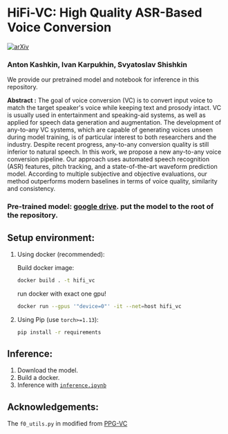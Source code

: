 # HiFi-VC: High Quality ASR-Based Voice Conversion

[![arXiv](https://img.shields.io/badge/arXiv-Paper-<COLOR>.svg)](https://arxiv.org/abs/2203.16937)

### Anton Kashkin, Ivan Karpukhin, Svyatoslav Shishkin


We provide our pretrained model and notebook for inference in this repository.

**Abstract :**
The goal of voice conversion (VC) is to convert input voice to match the target speaker's voice while keeping text and prosody intact. VC is usually used in entertainment and speaking-aid systems, as well as applied for speech data generation and augmentation. The development of any-to-any VC systems, which are capable of generating voices unseen during model training, is of particular interest to both researchers and the industry. Despite recent progress, any-to-any conversion quality is still inferior to natural speech.
In this work, we propose a new any-to-any voice conversion pipeline. Our approach uses automated speech recognition (ASR) features, pitch tracking, and a state-of-the-art waveform prediction model. According to multiple subjective and objective evaluations, our method outperforms modern baselines in terms of voice quality, similarity and consistency.

### Pre-trained model: [google drive](https://drive.google.com/file/d/1oFwMeuQtwaBEyOFkyG7c7LfBQiRe3RdW/view?usp=share_link). put the model to the root of the repository.

## Setup environment:

1) Using docker (recommended):

    Build docker image:
    ```sh
    docker build . -t hifi_vc
    ```

    run docker with exact one gpu!
    ```sh
    docker run --gpus '"device=0"' -it --net=host hifi_vc
    ```

2. Using Pip (use `torch>=1.13`):

    ```sh
    pip install -r requirements
    ```

## Inference:

1. Download the model.
2. Build a docker.
3. Inference with [`inference.ipynb`](inference.ipynb)

## Acknowledgements:

The `f0_utils.py` in modified from [PPG-VC]( https://github.com/liusongxiang/ppg-vc)
